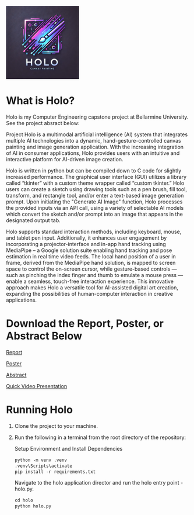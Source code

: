 <img src="./holo/assets/images/holo_logo.png" alt="Holo Logo - Generated with Dalle" width="200"/>

# What is Holo?

Holo is my Computer Engineering capstone project at Bellarmine University. See the project absract below:
<br>

Project Holo is a multimodal artificial intelligence (AI) system that integrates multiple AI technologies into a dynamic, hand-gesture-controlled canvas painting and image generation application. With the increasing integration of AI in consumer applications, Holo provides users with an intuitive and interactive platform for AI-driven image creation. 

Holo is written in python but can be compiled down to C code for slightly increased performance. The graphical user interface (GUI) utilizes a library called “tkinter” with a custom theme wrapper called “custom tkinter.” Holo users can create a sketch using drawing tools such as a pen brush, fill tool, transform, and rectangle tool, and/or enter a text-based image generation prompt. Upon initiating the "Generate AI Image" function, Holo processes the provided inputs via an API call, using a variety of selectable AI models which convert the sketch and/or prompt into an image that appears in the designated output tab.

Holo supports standard interaction methods, including keyboard, mouse, and tablet pen input. Additionally, it enhances user engagement by incorporating a projector-interface and in-app hand tracking using MediaPipe – a Google solution suite enabling hand tracking and pose estimation in real time video feeds.  The local hand position of a user in frame, derived from the MediaPipe hand solution, is mapped to screen space to control the on-screen cursor, while gesture-based controls — such as pinching the index finger and thumb to emulate a mouse press — enable a seamless, touch-free interaction experience. This innovative approach makes Holo a versatile tool for AI-assisted digital art creation, expanding the possibilities of human-computer interaction in creative applications.


# Download the Report, Poster, or Abstract Below


[Report](https://github.com/zaccowan/Holo/blob/main/Holo%20Project%20Report.pdf)


[Poster](https://github.com/zaccowan/Holo/blob/main/Holo%20Poster%20Presentation.pdf)


[Abstract](https://github.com/zaccowan/Holo/blob/main/Holo%20Abstract.pdf)

[Quick Video Presentation](https://video.bellarmine.edu/media/Holo+Video+Presentation/1_d3lplo8q)



# Running Holo

1. Clone the project to your machine.
2. Run the following in a terminal from the root directory of the repository:
   
   Setup Environment and Install Dependencies
   ```
   python -m venv .venv
   .venv\Scripts\activate
   pip install -r requirements.txt
   ```
   
   Navigate to the holo application director and run the holo entry point - holo.py.
   ```
   cd holo
   python holo.py
   ```
